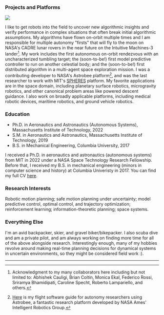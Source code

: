 ### Projects and Platforms

<div class="image-container">
  <img src="{{ '/assets/images/astrobee_td.gif' | relative_url }}"
       class="responsive-image">
</div>


I like to get robots into the field to uncover new algorithmic insights and verify performance in complex situations that often break initial algorithmic assumptions. My algorithms have flown on-orbit multiple times and I am responsible for multiple autonomy "firsts" that will fly to the moon on NASA's CADRE lunar rovers in the near future on the Intuitive Machines-3 lander[^1]. My work includes the first autonomous on-orbit rendezvous with an uncharacterized tumbling target; the (soon-to-be!) first model predictive controller to run on another celestial body; and the (soon-to-be!) first distributed algorithm in a multi-agent space exploration mission. I was a contributing developer to NASA's Astrobee platform[^2], and was the last researcher to work with MIT's [SPHERES](https://en.wikipedia.org/wiki/SPHERES) platform. My favorite applications are in the space domain, including planetary surface robotics, microgravity robotics, and other canonical problem areas like powered descent guidance. I also work on broadly applicable platforms, including medical robotic devices, maritime robotics, and ground vehicle robotics.

### Education

* Ph.D. in Aeronautics and Astronautics (Autonomous Systems), Massachusetts Institute of Technology, 2022
* S.M. in Aeronautics and Astronautics, Massachusetts Institute of Technology, 2019
* B.S. in Mechanical Engineering, Columbia University, 2017

I received a Ph.D. in aeronautics and astronautics (autonomous systems) from MIT in 2022 under a NASA Space Technology Research Fellowship. Before that, I received my B.S. in mechanical engineering (minors in computer science and history) at Columbia Univeristy in 2017. You can find my full CV [here](/assets/pdfs/keenan_albee_cv.pdf).


### Research Interests

Robotic motion planning; safe motion planning under uncertainty; model predictive control, optimal control, and trajectory optimization; reinforcement learning; information-theoretic planning; space systems.

### Everything Else

I'm an avid backpacker, skier, and gravel biker/bikepacker. I also scuba dive and am a private pilot, and am always working on finding more time for all of the above alongside research. Interestingly enough, many of my hobbies revolve around making real-time planning decisions for dynamical systems in uncertain environments, so they might be considered field work :).

---

[^1]: Acknowledgment to my many collaborators here including but not limited to: Abhishek Cauligi, Brian Coltin, Monica Ekal, Federico Rossi, Sriramya Bhamidipati, Caroline Specht, Roberto Lampariello, and others.
[^2]: [Here](https://github.com/nasa/astrobee?tab=readme-ov-file#documentation) is my flight software guide for autonomy researchers using Astrobee, a fantastic research platform developed by NASA Ames' Intelligent Robotics Group.
